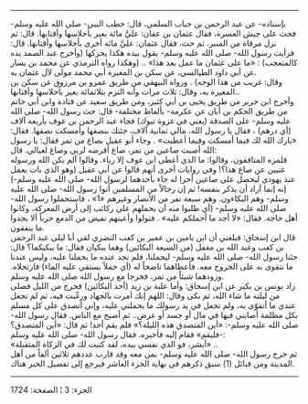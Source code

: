 ------------------------------------------------------------------------

بإسناده- عن عبد الرحمن بن حباب السلمي، قال: خطب النبي- صلى الله عليه
وسلم- فحث على جيش العسرة، فقال عثمان بن عفان: عليَّ مائة بعير بأحلاسها
وأقتابها. قال: ثم نزل مرقاة من المنبر، ثم حث، فقال عثمان: عليَّ مائة أخرى
بأحلاسها وأقتابها. قال: فرأيت رسول الله- صلى الله عليه وسلم- يقول بيده
هكذا يحركها (وأخرج عبد الصمد يده كالمتعجب) : «ما على عثمان ما عمل بعد
هذا» .. (وهكذا رواه الترمذي عن محمد بن يسار عن أبي داود الطيالسي، عن سكن
بن المغيرة أبي محمد مولى لآل عثمان به.  
وقال: غريب من هذا الوجه) . ورواه البيهقي من طريق عمرو بن مرزوق عن سكن بن
المغيرة به، وقال: ثلاث مرات وأنه التزم بثلاثمائة بعير بأحلاسها
وأقتابها..  
وأخرج ابن جرير من طريق يحيى بن أبي كثير، ومن طريق سعيد عن قتادة وابن أبي
حاتم من طريق الحكم بن أبان عن عكرمة- بألفاظ مختلفة- قال: حث رسول الله-
صلى الله عليه وسلم- على الصدقة (يعني في غزوة تبوك) فجاء عبد الرحمن بن
عوف بأربعة آلاف (أي درهم) ، فقال يا رسول الله، مالي ثمانية آلاف، جئتك
بنصفها وأمسكت نصفها. فقال: «بارك الله لك فيما أمسكت وفيما أعطيت» . وجاء
أبو عقيل بصاع من تمر فقال: يا رسول الله أصبت صاعين من تمر، صاع أقرضه
لربي وصاع لعيالي. قال:  
فلمزه المنافقون، وقالوا: ما الذي أعطى ابن عوف إلا رياء. وقالوا ألم يكن
الله ورسوله غنيين عن صاع هذا؟! وفي روايات أخرى أنهم قالوا عن أبي عقيل
(وهو الذي بات يعمل عند يهودي ليحصل على صاعين أجرا له جاء بأحدهما لرسول
الله- صلى الله عليه وسلم-) إنه إنما أراد أن يذكر بنفسه! ثم إن رجالاً من
المسلمين أتوا رسول الله- صلى الله عليه وسلم- وهم البكاءون. وهم سبعة نفر
من الأنصار وغيرهم «1» ، فاستحملوا رسول الله- صلى الله عليه وسلم- (أي
طلبوا منه أن يحملهم على ركائب إلى أرض المعركة، وكانوا أهل حاجة. فقال:
«لا أجد ما أحملكم عليه» . فتولوا وأعينهم تفيض من الدمع حزناً ألا يجدوا ما
ينفقون.  
قال ابن إسحاق: فبلغني أن ابن يامين بن عمير بن كعب النضري لقي أبا ليلى
عبد الرحمن بن كعب وعبد الله بن مغفل (من السبعة البكائين) وهما يبكيان
فقال: ما يبكيكما؟ قال: جئنا رسول الله- صلى الله عليه وسلم- ليحملنا، فلم
نجد عنده ما يحملنا عليه، وليس عندنا ما نتقوى به على الخروج معه. فأعطاهما
ناضحاً له (أي جملاً يستقي عليه الماء) فارتحلاه. وزودهما شيئاً من تمر، فخرجا
مع رسول الله صلى الله عليه وسلم.  
زاد يونس بن بكير عن ابن إسحاق: وأما علبة بن زيد (أحد البكائين) فخرج من
الليل فصلى من ليلته ما شاء الله، ثم بكى وقال: اللهم إنك أمرت بالجهاد
ورغّبت فيه، ثم لم تجعل عندي ما أتقوّى به، ولم تجعل في يد رسولك ما يحملني
عليه، وإني أتصدق على كل مسلم بكل مظلمة أصابني فيها في مال أو جسد أو
عرض.. ثم أصبح مع الناس. فقال رسول الله- صلى الله عليه وسلم-: «أين
المتصدق هذه الليلة؟» فلم يقم أحد! ثم قال: «أين المتصدق؟ فليقم» فقام إليه
فأخبره. فقال رسول الله- صلى الله عليه وسلم-:  
«أبشر، فو الذي نفسي بيده، لقد كتبت لك في الزكاة المتقبلة» ..  
ثم خرج رسول الله- صلى الله عليه وسلم- بمن معه وقد قارب عددهم ثلاثين ألفاً
من أهل المدينة ومن قبائل (1) سبق ذكرهم في نهاية الجزء العاشر فيرجع إلى
تفصيل الخبر هناك.

------------------------------------------------------------------------

الجزء: 3 ¦ الصفحة: 1724
